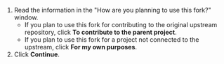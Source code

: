 1. Read the information in the "How are you planning to use this fork?" window. 
   - If you plan to use this fork for contributing to the original upstream repository, click **To contribute to the parent project**.
   - If you plan to use this fork for a project not connected to the upstream, click **For my own purposes**.
1. Click **Continue**.
